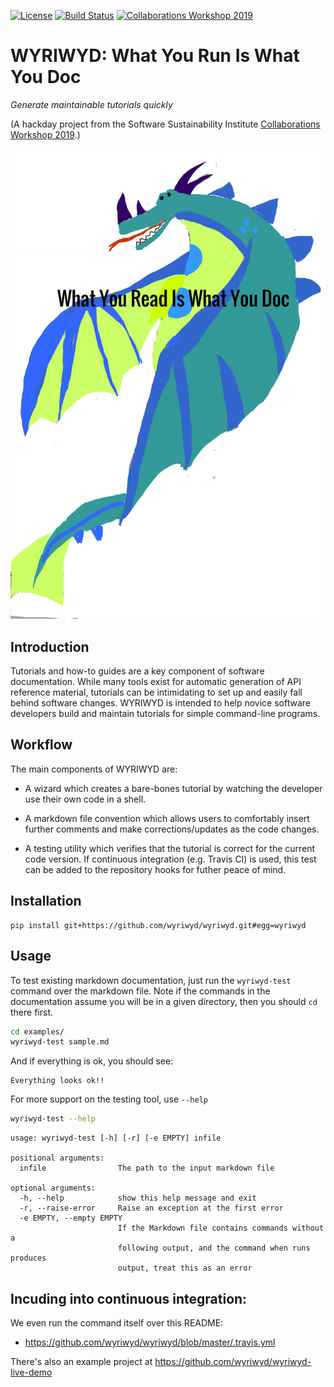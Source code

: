 [![License](https://img.shields.io/badge/License-BSD%203--Clause-blue.svg)](https://opensource.org/licenses/BSD-3-Clause)
[![Build Status](https://travis-ci.com/wyriwyd/wyriwyd.svg?branch=master)](https://travis-ci.com/wyriwyd/wyriwyd)
[![Collaborations Workshop 2019](https://img.shields.io/badge/developed%20at-CollabW19-red.svg)](https://software.ac.uk/cw19)


# WYRIWYD: What You Run Is What You Doc

*Generate maintainable tutorials quickly*

(A hackday project from the Software Sustainability
Institute
[Collaborations Workshop 2019](https://software.ac.uk/cw19).)

![The wyriwyd dragon logo](https://github.com/wyriwyd/wyriwyd/blob/master/wyriwyd-dragon.png)

## Introduction

Tutorials and how-to guides are a key component of software
documentation. While many tools exist for automatic generation of API
reference material, tutorials can be intimidating to set up and easily
fall behind software changes. WYRIWYD is intended to help novice
software developers build and maintain tutorials for simple
command-line programs.

## Workflow

The main components of WYRIWYD are:

- A wizard which creates a bare-bones tutorial by watching the
  developer use their own code in a shell.

- A markdown file convention which allows users to comfortably insert
  further comments and make corrections/updates as the code changes.

- A testing utility which verifies that the tutorial is correct for
  the current code version. If continuous integration (e.g. Travis CI)
  is used, this test can be added to the repository hooks for futher
  peace of mind.

## Installation
```
pip install git+https://github.com/wyriwyd/wyriwyd.git#egg=wyriwyd
```

## Usage
To test existing markdown documentation, just run the `wyriwyd-test` command over the markdown file.  Note if the commands in the documentation assume you will be in a given directory, then you should `cd` there first.
```bash
cd examples/
wyriwyd-test sample.md
```
And if everything is ok, you should see:
```output
Everything looks ok!!
```

For more support on the testing tool, use `--help`
```bash
wyriwyd-test --help
```
```output
usage: wyriwyd-test [-h] [-r] [-e EMPTY] infile

positional arguments:
  infile                The path to the input markdown file

optional arguments:
  -h, --help            show this help message and exit
  -r, --raise-error     Raise an exception at the first error
  -e EMPTY, --empty EMPTY
                        If the Markdown file contains commands without a
                        following output, and the command when runs produces
                        output, treat this as an error
```

## Incuding into continuous integration:
We even run the command itself over this README:
* https://github.com/wyriwyd/wyriwyd/blob/master/.travis.yml

There's also an example project at https://github.com/wyriwyd/wyriwyd-live-demo
